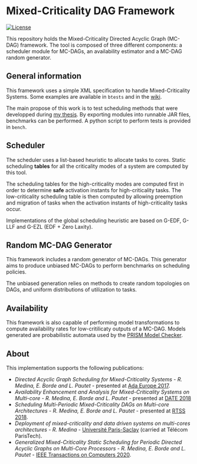 Mixed-Criticality DAG Framework
====

[![License](http://img.shields.io/badge/license-APACHE2-blue.svg)](LICENSE)

This repository holds the Mixed-Criticality Directed Acyclic Graph (MC-DAG) framework. The tool is composed of three different components: a scheduler module for MC-DAGs, an availability estimator and a MC-DAG random generator.

## General information

This framework uses a simple XML specification to handle Mixed-Criticality Systems. Some examples are available in `btests` and in the [wiki](https://github.com/robertoxmed/MC-DAG/wiki/Mixed-Criticality-system-XML-syntax).

The main propose of this work is to test scheduling methods that were developped during [my thesis](http://www.theses.fr/2019SACLT004). By exporting modules into runnable JAR files, benchmarks can be performed. A python script to perform tests is provided in `bench`.

## Scheduler

The scheduler uses a list-based heuristic to allocate tasks to cores. Static scheduling **tables** for all the criticality modes of a system are computed by this tool.

The scheduling tables for the high-criticality modes are computed first in order to determine **safe** activation instants for high-criticality tasks. The low-criticality scheduling table is then computed by allowing preemption and migration of tasks when the activation instants of high-criticality tasks occur.

Implementations of the global scheduling heuristic are based on G-EDF, G-LLF and G-EZL (EDF + Zero Laxity).

## Random MC-DAG Generator

This framework includes a random generator of MC-DAGs. This generator aims to produce unbiased MC-DAGs to perform benchmarks on scheduling policies.

The unbiased generation relies on methods to create random topologies on DAGs, and uniform distributions of utilization to tasks.

## Availability

This framework is also capable of performing model transformations to compute availability rates for low-critilicaty outputs of a MC-DAG. Models generated are probabilistic automata used by the [PRISM Model Checker](http://www.prismmodelchecker.org/).

## About

This implementation supports the following publications:
* *Directed Acyclic Graph Scheduling for Mixed-Criticality Systems - R. Medina, E. Borde and L. Pautet* - presented at [Ada Europe 2017](https://www.auto.tuwien.ac.at/~blieb/AE2017/).
* *Availability Enhancement and Analysis for Mixed-Criticality Systems on Multi-core - R. Medina, E. Borde and L. Pautet* - presented at [DATE 2018](https://www.date-conference.com/)
* *Scheduling Multi-Periodic Mixed-Criticality DAGs on Multi-core Architectures - R. Medina, E. Borde and L. Pautet* - presented at [RTSS 2018](http://2018.rtss.org/).
* *Deployment of mixed-criticality and data driven systems on multi-cores architectures - R. Medina* - [Université Paris-Saclay](https://pastel.archives-ouvertes.fr/tel-02086680/document) (carried at Télécom ParisTech).
* *Generalized Mixed-Criticality Static Scheduling for Periodic Directed Acyclic Graphs on Multi-Core Processors - R. Medina, E. Borde and L. Pautet* - [IEEE Transactions on Computers 2020](https://ieeexplore.ieee.org/abstract/document/9079213).
